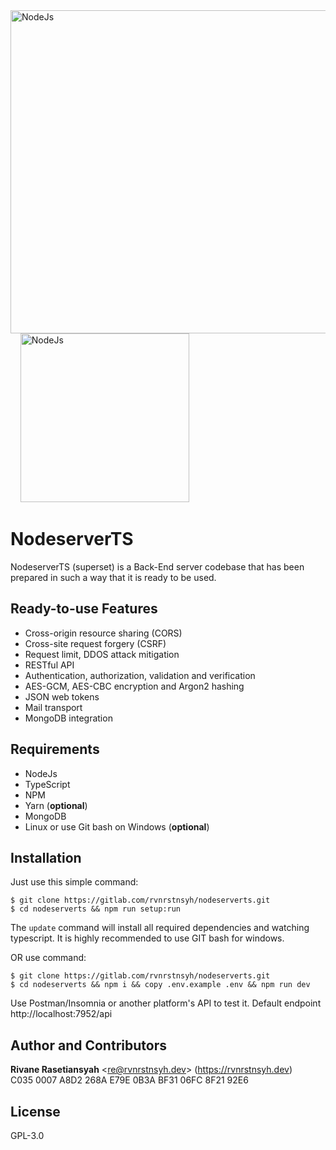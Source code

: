 <div class="logoContainer">
  <a href="https://nodejs.org/en" rel="noopener noreferrer nofollow" target="_blank">
    <img width="517" alt="NodeJs" src="https://miro.medium.com/max/1400/1*zFOmo73YnwZzrrTXZouEGQ.png" />
  </a>
  &nbsp;&nbsp;&nbsp;
  <a href="https://www.ibm.com/cloud/learn/rest-apis" rel="noopener noreferrer nofollow" target="_blank">
    <img width="270" alt="NodeJs" src="https://i1.wp.com/saixiii.com/wp-content/uploads/2017/04/api-icon.png?fit=700%2C350&ssl=1" />
  </a>
</div>

# NodeserverTS

NodeserverTS (superset) is a Back-End server codebase that has been prepared in such a way that it is ready to be used.

## Ready-to-use Features

- Cross-origin resource sharing (CORS)
- Cross-site request forgery (CSRF)
- Request limit, DDOS attack mitigation
- RESTful API
- Authentication, authorization, validation and verification
- AES-GCM, AES-CBC encryption and Argon2 hashing
- JSON web tokens
- Mail transport
- MongoDB integration

## Requirements

- NodeJs
- TypeScript
- NPM
- Yarn (**optional**)
- MongoDB
- Linux or use Git bash on Windows (**optional**)

## Installation

Just use this simple command:

```shell
$ git clone https://gitlab.com/rvnrstnsyh/nodeserverts.git
$ cd nodeserverts && npm run setup:run
```

The `update` command will install all required dependencies and watching typescript. It is highly recommended to use GIT bash for windows.

OR use command:

```shell
$ git clone https://gitlab.com/rvnrstnsyh/nodeserverts.git
$ cd nodeserverts && npm i && copy .env.example .env && npm run dev
```

Use Postman/Insomnia or another platform's API to test it. Default endpoint http://localhost:7952/api

## Author and Contributors

<p>
  <b>Rivane Rasetiansyah</b>
  &lt;<a href="mailto:re@rvnrstnsyh.dev?subject=[Feedback] Customize Your Subject&body=Message body, please attach Your public PGP key if You want Me to reply encrypted.">re@rvnrstnsyh.dev</a>&gt; 
  (<a href="https://rvnrstnsyh.dev" rel="noopener noreferrer nofollow" target="_blank">https://rvnrstnsyh.dev</a>)
  <br />
  C035 0007 A8D2 268A E79E  0B3A BF31 06FC 8F21 92E6
</p>

## License

GPL-3.0
